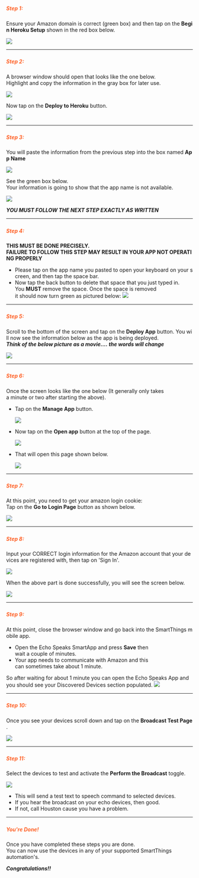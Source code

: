 ##### <h5 style="color: #FF6025;">Step 1:</h5>
Ensure your Amazon domain is correct (green box) and then tap on the **Begin Heroku Setup** shown in the red box below.

![](https://tonesto7.github.io/echo-speaks-docs/static/img/Install-5.jpg)

---
##### <h5 style="color: #FF6025;">Step 2:</h5>
A browser window should open that looks like the one below.  
Highlight and copy the information in the gray box for later use.  

![](https://tonesto7.github.io/echo-speaks-docs/static/img/Install-6.jpg)  

Now tap on the **Deploy to Heroku** button.  

![](https://tonesto7.github.io/echo-speaks-docs/static/img/Install-7.jpg)

---
##### <h5 style="color: #FF6025;">Step 3:</h5>
You will paste the information from the previous step into the box named **App Name**

![](https://tonesto7.github.io/echo-speaks-docs/static/img/Install-8.jpg)

See the green box below.  
Your information is going to show that the app name is not available. 

![](https://tonesto7.github.io/echo-speaks-docs/static/img/Install-9.jpg)

***YOU MUST FOLLOW THE NEXT STEP EXACTLY AS WRITTEN***

---
##### <h5 style="color: #FF6025;">Step 4:</h5>
**THIS MUST BE DONE PRECISELY.  FAILURE TO FOLLOW THIS STEP MAY RESULT IN YOUR APP NOT OPERATING PROPERLY**
 * Please tap on the app name you pasted to open your keyboard on your screen, and then tap the space bar.
 * Now tap the back button to delete that space that you just typed in.  
 You **MUST** remove the space.
 Once the space is removed it should now turn green as pictured below:
 ![](https://tonesto7.github.io/echo-speaks-docs/static/img/Install-10.jpg)

---
##### <h5 style="color: #FF6025;">Step 5:</h5>
Scroll to the bottom of the screen and tap on the **Deploy App** button. You will now see the information below as the app is being deployed.
***Think of the below picture as a movie.... the words will change***

![](https://tonesto7.github.io/echo-speaks-docs/static/img/Install-11.jpg)

---
##### <h5 style="color: #FF6025;">Step 6:</h5>
Once the screen looks like the one below (It generally only takes a minute or two after starting the above).
 * Tap on the **Manage App** button.
 
   ![](https://tonesto7.github.io/echo-speaks-docs/static/img/Install-12.jpg)

 * Now tap on the **Open app** button at the top of the page.
 
   ![](https://tonesto7.github.io/echo-speaks-docs/static/img/Install-13.jpg)

 * That will open this page shown below.  
 
   ![](https://tonesto7.github.io/echo-speaks-docs/static/img/Install-14.jpg)

---
##### <h5 style="color: #FF6025;">Step 7:</h5>
At this point, you need to get your amazon login cookie:  
Tap on the **Go to Login Page** button as shown below.

![](https://tonesto7.github.io/echo-speaks-docs/static/img/Install-14.jpg)

---
##### <h5 style="color: #FF6025;">Step 8:</h5>
Input your CORRECT login information for the Amazon account that your devices are registered with, then tap on 'Sign In'.

![](https://tonesto7.github.io/echo-speaks-docs/static/img/Install-16.jpg)


When the above part is done successfully, you will see the screen below.

![](https://tonesto7.github.io/echo-speaks-docs/static/img/Install-17.jpg)

---
##### <h5 style="color: #FF6025;">Step 9:</h5>
At this point, close the browser window and go back into the SmartThings mobile app.
 * Open the Echo Speaks SmartApp and press **Save** then wait a couple of minutes.
 * Your app needs to communicate with Amazon and this can sometimes take about 1 minute.

 So after waiting for about 1 minute you can open the Echo Speaks App and you should see your Discovered Devices section populated.
![](https://tonesto7.github.io/echo-speaks-docs/static/img/Install-18.jpg)

---
##### <h5 style="color: #FF6025;">Step 10:</h5>
Once you see your devices scroll down and tap on the **Broadcast Test Page**.

![](https://tonesto7.github.io/echo-speaks-docs/static/img/Install-19.jpg)

---
##### <h5 style="color: #FF6025;">Step 11:</h5>
Select the devices to test and activate the **Perform the Broadcast** toggle.

![](https://tonesto7.github.io/echo-speaks-docs/static/img/Install-20.jpg)
 * This will send a test text to speech command to selected devices.
 * If you hear the broadcast on your echo devices, then good.
 * If not, call Houston cause you have a problem.

---
##### <h5 style="color: #FF6025;">You're Done!</h5>
Once you have completed these steps you are done.
You can now use the devices in any of your supported SmartThings automation's.

***Congratulations!!***
